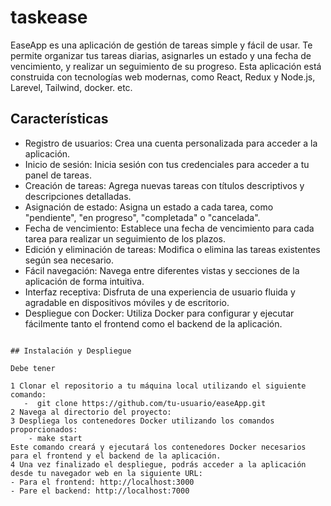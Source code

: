 # taskease

EaseApp es una aplicación de gestión de tareas simple y fácil de usar. Te permite organizar tus tareas diarias, asignarles un estado y una fecha de vencimiento, y realizar un seguimiento de su progreso. Esta aplicación está construida con tecnologías web modernas, como React, Redux y Node.js, Larevel, Tailwind, docker. etc.


## Características

- Registro de usuarios: Crea una cuenta personalizada para acceder a la aplicación.
- Inicio de sesión: Inicia sesión con tus credenciales para acceder a tu panel de tareas.
- Creación de tareas: Agrega nuevas tareas con títulos descriptivos y descripciones detalladas.
- Asignación de estado: Asigna un estado a cada tarea, como "pendiente", "en progreso", "completada" o "cancelada".
- Fecha de vencimiento: Establece una fecha de vencimiento para cada tarea para realizar un seguimiento de los plazos.
- Edición y eliminación de tareas: Modifica o elimina las tareas existentes según sea necesario.
- Fácil navegación: Navega entre diferentes vistas y secciones de la aplicación de forma intuitiva.
- Interfaz receptiva: Disfruta de una experiencia de usuario fluida y agradable en dispositivos móviles y de escritorio.
- Despliegue con Docker: Utiliza Docker para configurar y ejecutar fácilmente tanto el frontend como el backend de la aplicación.

```

## Instalación y Despliegue

Debe tener

1 Clonar el repositorio a tu máquina local utilizando el siguiente comando:
   -  git clone https://github.com/tu-usuario/easeApp.git
2 Navega al directorio del proyecto:
3 Despliega los contenedores Docker utilizando los comandos proporcionados:
    - make start
Este comando creará y ejecutará los contenedores Docker necesarios para el frontend y el backend de la aplicación.
4 Una vez finalizado el despliegue, podrás acceder a la aplicación desde tu navegador web en la siguiente URL:
- Para el frontend: http://localhost:3000
- Pare el backend: http://localhost:7000

